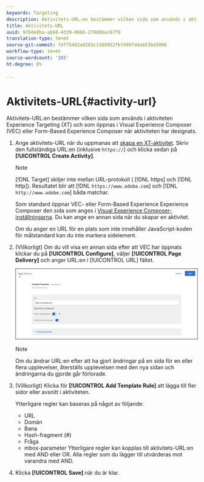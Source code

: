 ```yaml
---
keywords: Targeting
description: Aktivitets-URL:en bestämmer vilken sida som används i aktiviteten Experience Targeting och som öppnas i Adobe Target Visual Experience Composer (VEC) eller Form-Based Experience Composer när aktiviteten har designats.
title: Aktivitets-URL
uuid: 970de8ba-ab60-4339-866b-27889bec67f9
translation-type: tm+mt
source-git-commit: fdf75402a0283c3189952fb74997d4ab536d5098
workflow-type: tm+mt
source-wordcount: '265'
ht-degree: 0%

---
```



# Aktivitets-URL{#activity-url}

Aktivitets-URL:en bestämmer vilken sida som används i aktiviteten Experience Targeting (XT) och som öppnas i Visual Experience Composer (VEC) eller Form-Based Experience Composer när aktiviteten har designats.

1. Ange aktivitets-URL när du uppmanas att [skapa en XT-aktivitet](/help/c-activities/t-experience-target/t-xt-create/xt-create.md). Skriv den fullständiga URL:en (inklusive `https://`) och klicka sedan på **[!UICONTROL Create Activity]**.

   >[!NOTE]
   >
   >[!DNL Target] skiljer inte mellan URL-protokoll ( [!DNL https] och [!DNL http]). Resultatet blir att [!DNL `https://www.adobe.com`] och [!DNL `http://www.adobe.com`] båda matchar.
   >
   >Som standard öppnar VEC- eller Form-Based Experience Experience Composer den sida som anges i [Visual Experience Composer-inställningarna](/help/administrating-target/visual-experience-composer-set-up.md). Du kan ange en annan sida när du skapar en aktivitet.
   >
   >Om du anger en URL för en plats som inte innehåller JavaScript-koden för målstandard kan du inte markera sidelement.

1. (Villkorligt) Om du vill visa en annan sida efter att VEC har öppnats klickar du på **[!UICONTROL Configure]**, väljer **[!UICONTROL Page Delivery]** och anger URL:en i [!UICONTROL URL] fältet.

   ![Dialogrutan Sidleverans](/help/c-activities/t-experience-target/t-xt-create/assets/url-config-new.png)

   >[!NOTE]
   >
   >Om du ändrar URL:en efter att ha gjort ändringar på en sida för en eller flera upplevelser, återställs upplevelsen med den nya sidan och ändringarna du gjorde går förlorade.

1. (Villkorligt) Klicka för **[!UICONTROL Add Template Rule]** att lägga till fler sidor eller avsnitt i aktiviteten.

   Ytterligare regler kan baseras på något av följande:

   * URL
   * Domän
   * Bana
   * Hash-fragment (#)
   * Fråga
   * mbox-parameter
   Ytterligare regler kan kopplas till aktivitets-URL:en med AND eller OR. Alla regler som du lägger till utvärderas mot varandra med AND.

1. Klicka **[!UICONTROL Save]** när du är klar.